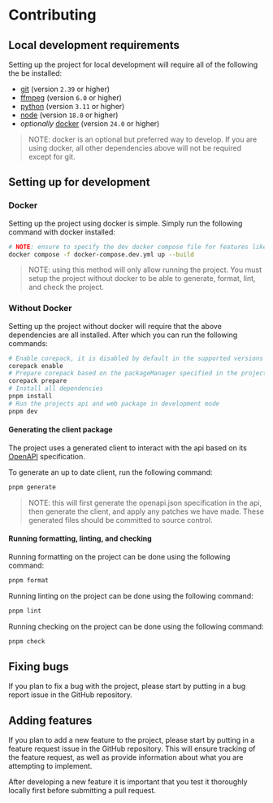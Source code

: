# Contributing

## Local development requirements

Setting up the project for local development will require all of the following the be installed:

- [git](https://git-scm.com/) (version `2.39` or higher)
- [ffmpeg](https://ffmpeg.org/) (version `6.0` or higher)
- [python](https://www.python.org/) (version `3.11` or higher)
- [node](https://nodejs.org/en) (version `18.0` or higher)
- *optionally* [docker](https://www.docker.com/) (version `24.0` or higher)

> NOTE: docker is an optional but preferred way to develop. If you are using docker, all other dependencies above will not be required except for git.

## Setting up for development

### Docker

Setting up the project using docker is simple. Simply run the following command with docker installed:

```sh
# NOTE: ensure to specify the dev docker compose file for features like hot reload when code changes
docker compose -f docker-compose.dev.yml up --build
```

> NOTE: using this method will only allow running the project. You must setup the project without docker to be able to generate, format, lint, and check the project.

### Without Docker

Setting up the project without docker will require that the above dependencies are all installed. After which you can run the following commands:

```sh
# Enable corepack, it is disabled by default in the supported versions of NodeJS
corepack enable
# Prepare corepack based on the packageManager specified in the projects package.json
corepack prepare
# Install all dependencies
pnpm install
# Run the projects api and web package in development mode
pnpm dev
```

#### Generating the client package

The project uses a generated client to interact with the api based on its [OpenAPI](https://www.openapis.org/) specification.

To generate an up to date client, run the following command:

```sh
pnpm generate
```

> NOTE: this will first generate the openapi.json specification in the api, then generate the client, and apply any patches we have made. These generated files should be committed to source control.

#### Running formatting, linting, and checking

Running formatting on the project can be done using the following command:

```sh
pnpm format
```

Running linting on the project can be done using the following command:

```sh
pnpm lint
```

Running checking on the project can be done using the following command:

```sh
pnpm check
```

## Fixing bugs

If you plan to fix a bug with the project, please start by putting in a bug report issue in the GitHub repository.

## Adding features

If you plan to add a new feature to the project, please start by putting in a feature request issue in the GitHub repository. This will ensure tracking of the feature request, as well as provide information about what you are attempting to implement.

After developing a new feature it is important that you test it thoroughly locally first before submitting a pull request.
